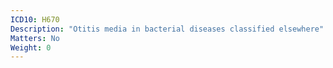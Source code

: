 ```yaml
---
ICD10: H670
Description: "Otitis media in bacterial diseases classified elsewhere"
Matters: No
Weight: 0
---
```


